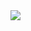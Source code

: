 <img src="http://25.media.tumblr.com/897d0a19f96cdb5ec6723212b68937f0/tumblr_mkxt27D5vk1qz5yrro1_400.jpg">

